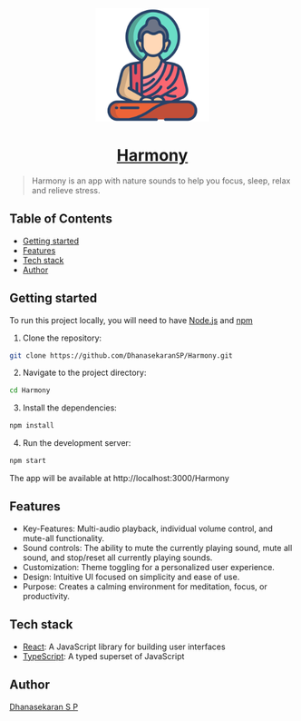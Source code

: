 <div align="center" id="top">
<a href="https://dhanasekaransp.github.io/Harmony/">
<img src='/public/buddha.png' width='200'/>
</div>
<div align="center">
  <h1>Harmony</h1>
</div>
</a>

> Harmony is an app with nature sounds to help you focus, sleep, relax and relieve stress.


## Table of Contents

- [Getting started](#getting-started)
- [Features](#features)
- [Tech stack](#tech-stack)
- [Author](#author)

## Getting started

To run this project locally, you will need to have [Node.js](https://nodejs.org/en/) and [npm](https://www.npmjs.com/)

1. Clone the repository:

```bash
git clone https://github.com/DhanasekaranSP/Harmony.git
```

2. Navigate to the project directory:

```bash
cd Harmony
```

3. Install the dependencies:

```bash
npm install
```

4. Run the development server:

```bash
npm start
```

The app will be available at http://localhost:3000/Harmony

## Features

- Key-Features: Multi-audio playback, individual volume control, and mute-all functionality.
- Sound controls: The ability to mute the currently playing sound, mute all sound, and stop/reset all currently playing sounds.
- Customization: Theme toggling for a personalized user experience.
- Design: Intuitive UI focused on simplicity and ease of use.
- Purpose: Creates a calming environment for meditation, focus, or productivity.

## Tech stack

- [React](https://reactjs.org/): A JavaScript library for building user interfaces
- [TypeScript](https://www.typescriptlang.org/): A typed superset of JavaScript


## Author

[Dhanasekaran S P](https://www.instagram.com/dhanasekaran_prabakaran)
